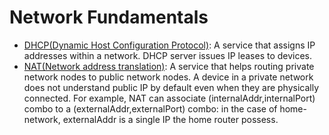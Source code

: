 # Network Fundamentals

- [DHCP(Dynamic Host Configuration Protocol)](https://en.wikipedia.org/wiki/Dynamic_Host_Configuration_Protocol): A service that assigns IP addresses within a network. DHCP server issues IP leases to devices.
- [NAT(Network address translation)](https://en.wikipedia.org/wiki/Network_address_translation): A service that helps routing private network nodes to public network nodes. A device in a private network does not understand public IP by default even when they are physically connected. For example, NAT can associate (internalAddr,internalPort) combo to a (externalAddr,externalPort) combo: in the case of home-network, externalAddr is a single IP the home router possess.
